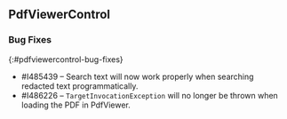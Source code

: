 ## PdfViewerControl

### Bug Fixes
{:#pdfviewercontrol-bug-fixes}
* \#I485439 – Search text will now work properly when searching redacted text programmatically.
* \#I486226 – `TargetInvocationException` will no longer be thrown when loading the PDF in PdfViewer.